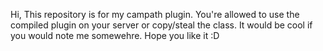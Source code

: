 Hi, 
This repository is for my campath plugin. 
You're allowed to use the compiled plugin on your server or copy/steal the class. It would be cool if you would note me somewehre.
Hope you like it :D
